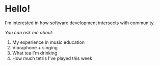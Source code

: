 # Hello!
I'm interested in how software development intersects with community.


*You can ask me about:*
1. My experience in music education
2. Vibraphone + singing
3. What tea I'm drinking
4. How much tetris I've played this week
